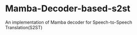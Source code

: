 # Mamba-Decoder-based-s2st
An implementation of Mamba decoder for Speech-to-Speech Translation(S2ST)
